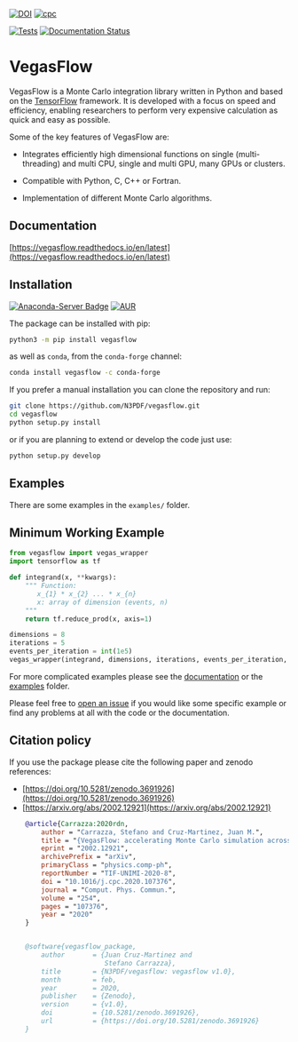 [![DOI](https://zenodo.org/badge/226363558.svg)](https://zenodo.org/badge/latestdoi/226363558)
[![cpc](https://img.shields.io/badge/j.%20Computer%20Physics%20Communication-2020%2F107376-blue)](https://inspirehep.net/literature/1783000)

[![Tests](https://github.com/N3PDF/vegasflow/workflows/pytest/badge.svg)](https://github.com/N3PDF/vegasflow/actions?query=workflow%3A%22pytest%22)
[![Documentation Status](https://readthedocs.org/projects/vegasflow/badge/?version=latest)](https://vegasflow.readthedocs.io/en/latest/?badge=latest)


# VegasFlow

VegasFlow is a Monte Carlo integration library written in Python and based on the [TensorFlow](https://www.tensorflow.org/) framework. It is developed with a focus on speed and efficiency, enabling researchers to perform very expensive calculation as quick and easy as possible.

Some of the key features of VegasFlow are:
- Integrates efficiently high dimensional functions on single (multi-threading) and multi CPU, single and multi GPU, many GPUs or clusters.

- Compatible with Python, C, C++ or Fortran.

- Implementation of different Monte Carlo algorithms.

## Documentation

[https://vegasflow.readthedocs.io/en/latest](https://vegasflow.readthedocs.io/en/latest)


## Installation
[![Anaconda-Server Badge](https://anaconda.org/conda-forge/vegasflow/badges/installer/conda.svg)](https://anaconda.org/conda-forge/vegasflow)
[![AUR](https://img.shields.io/aur/version/python-vegasflow)](https://aur.archlinux.org/packages/python-vegasflow/)

The package can be installed with pip:
```bash
python3 -m pip install vegasflow
```

as well as `conda`, from the `conda-forge` channel:
```bash
conda install vegasflow -c conda-forge
```

If you prefer a manual installation you can clone the repository and run:
```bash
git clone https://github.com/N3PDF/vegasflow.git
cd vegasflow
python setup.py install
```
or if you are planning to extend or develop the code just use:
```bash
python setup.py develop
```

## Examples

There are some examples in the `examples/` folder.

## Minimum Working Example
```python
from vegasflow import vegas_wrapper
import tensorflow as tf

def integrand(x, **kwargs):
    """ Function:
       x_{1} * x_{2} ... * x_{n}
       x: array of dimension (events, n)
    """
    return tf.reduce_prod(x, axis=1)

dimensions = 8
iterations = 5
events_per_iteration = int(1e5)
vegas_wrapper(integrand, dimensions, iterations, events_per_iteration, compilable=True)
```

For more complicated examples please see the [documentation](https://vegasflow.readthedocs.io/en/latest)
or the [examples](https://github.com/N3PDF/vegasflow/tree/master/examples) folder.

Please feel free to [open an issue](https://github.com/N3PDF/vegasflow/issues/new) if you would like
some specific example or find any problems at all with the code or the documentation.

## Citation policy

If you use the package please cite the following paper and zenodo references:
- [https://doi.org/10.5281/zenodo.3691926](https://doi.org/10.5281/zenodo.3691926)
- [https://arxiv.org/abs/2002.12921](https://arxiv.org/abs/2002.12921)

```bibtex
    @article{Carrazza:2020rdn,
        author = "Carrazza, Stefano and Cruz-Martinez, Juan M.",
        title = "{VegasFlow: accelerating Monte Carlo simulation across multiple hardware platforms}",
        eprint = "2002.12921",
        archivePrefix = "arXiv",
        primaryClass = "physics.comp-ph",
        reportNumber = "TIF-UNIMI-2020-8",
        doi = "10.1016/j.cpc.2020.107376",
        journal = "Comput. Phys. Commun.",
        volume = "254",
        pages = "107376",
        year = "2020"
    }


    @software{vegasflow_package,
        author       = {Juan Cruz-Martinez and
                        Stefano Carrazza},
        title        = {N3PDF/vegasflow: vegasflow v1.0},
        month        = feb,
        year         = 2020,
        publisher    = {Zenodo},
        version      = {v1.0},
        doi          = {10.5281/zenodo.3691926},
        url          = {https://doi.org/10.5281/zenodo.3691926}
    }
```

